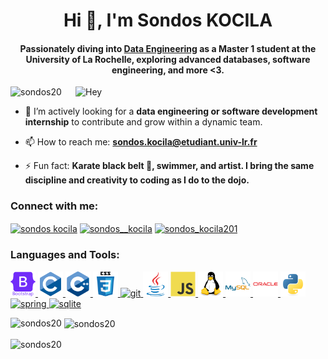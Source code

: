 <h1 align="center">Hi 👋, I'm Sondos KOCILA</h1>
<h4 align="center">Passionately diving into <a href="https://formations.univ-larochelle.fr/master-informatique-ingenierie-donnees#programme">Data Engineering</a> as a Master 1 student at the University of La Rochelle, exploring advanced databases, software engineering, and more <3.</h4>
<img align="right" alt="Hey" width="400" src="https://user-images.githubusercontent.com/74038190/213760677-e45ca5f7-d1aa-4c2c-91e0-573819287304.gif">

<p align="left"> <img src="https://komarev.com/ghpvc/?username=sondos20&label=Profile%20views&color=0e75b6&style=flat" alt="sondos20" /> </p>

- 👀 I’m actively looking for a **data engineering or software development internship** to contribute and grow within a dynamic team.  

- 📫 How to reach me: **sondos.kocila@etudiant.univ-lr.fr**

- ⚡ Fun fact: **Karate black belt 🥋, swimmer, and artist. I bring the same discipline and creativity to coding as I do to the dojo.**

<h3 align="left">Connect with me:</h3>
<p align="left">
<a href="https://linkedin.com/in/sondos-kocila" target="blank"><img align="center" src="https://raw.githubusercontent.com/rahuldkjain/github-profile-readme-generator/master/src/images/icons/Social/linked-in-alt.svg" alt="sondos kocila" height="30" width="40" /></a>
<a href="https://instagram.com/sondos__kocila" target="blank"><img align="center" src="https://raw.githubusercontent.com/rahuldkjain/github-profile-readme-generator/master/src/images/icons/Social/instagram.svg" alt="sondos__kocila" height="30" width="40" /></a>
<a href="https://www.hackerrank.com/sondos_kocila201" target="blank"><img align="center" src="https://raw.githubusercontent.com/rahuldkjain/github-profile-readme-generator/master/src/images/icons/Social/hackerrank.svg" alt="sondos_kocila201" height="30" width="40" /></a>
</p>

<h3 align="left">Languages and Tools:</h3>
<p align="left"> 
<a href="https://getbootstrap.com" target="_blank" rel="noreferrer"> <img src="https://raw.githubusercontent.com/devicons/devicon/master/icons/bootstrap/bootstrap-plain-wordmark.svg" alt="bootstrap" width="40" height="40"/> </a> 
<a href="https://www.cprogramming.com/" target="_blank" rel="noreferrer"> <img src="https://raw.githubusercontent.com/devicons/devicon/master/icons/c/c-original.svg" alt="c" width="40" height="40"/> </a> 
<a href="https://www.w3schools.com/cpp/" target="_blank" rel="noreferrer"> <img src="https://raw.githubusercontent.com/devicons/devicon/master/icons/cplusplus/cplusplus-original.svg" alt="cplusplus" width="40" height="40"/> </a> 
<a href="https://www.w3schools.com/css/" target="_blank" rel="noreferrer"> <img src="https://raw.githubusercontent.com/devicons/devicon/master/icons/css3/css3-original-wordmark.svg" alt="css3" width="40" height="40"/> </a> 
<a href="https://git-scm.com/" target="_blank" rel="noreferrer"> <img src="https://www.vectorlogo.zone/logos/git-scm/git-scm-icon.svg" alt="git" width="40" height="40"/> </a> 
<a href="https://www.java.com" target="_blank" rel="noreferrer"> <img src="https://raw.githubusercontent.com/devicons/devicon/master/icons/java/java-original.svg" alt="java" width="40" height="40"/> </a> 
<a href="https://developer.mozilla.org/en-US/docs/Web/JavaScript" target="_blank" rel="noreferrer"> <img src="https://raw.githubusercontent.com/devicons/devicon/master/icons/javascript/javascript-original.svg" alt="javascript" width="40" height="40"/> </a> 
<a href="https://www.linux.org/" target="_blank" rel="noreferrer"> <img src="https://raw.githubusercontent.com/devicons/devicon/master/icons/linux/linux-original.svg" alt="linux" width="40" height="40"/> </a> 
<a href="https://www.mysql.com/" target="_blank" rel="noreferrer"> <img src="https://raw.githubusercontent.com/devicons/devicon/master/icons/mysql/mysql-original-wordmark.svg" alt="mysql" width="40" height="40"/> </a> 
<a href="https://www.oracle.com/" target="_blank" rel="noreferrer"> <img src="https://raw.githubusercontent.com/devicons/devicon/master/icons/oracle/oracle-original.svg" alt="oracle" width="40" height="40"/> </a> 
<a href="https://www.python.org" target="_blank" rel="noreferrer"> <img src="https://raw.githubusercontent.com/devicons/devicon/master/icons/python/python-original.svg" alt="python" width="40" height="40"/> </a> 
<a href="https://spring.io/" target="_blank" rel="noreferrer"> <img src="https://www.vectorlogo.zone/logos/springio/springio-icon.svg" alt="spring" width="40" height="40"/> </a> 
<a href="https://www.sqlite.org/" target="_blank" rel="noreferrer"> <img src="https://www.vectorlogo.zone/logos/sqlite/sqlite-icon.svg" alt="sqlite" width="40" height="40"/> </a> 
</p>

<p><img align="left" src="https://github-readme-stats.vercel.app/api/top-langs?username=sondos20&show_icons=true&locale=en&layout=compact" alt="sondos20" /></p>

<p>&nbsp;<img align="center" src="https://github-readme-stats.vercel.app/api?username=sondos20&show_icons=true&locale=en" alt="sondos20" /></p>

<p><img align="center" src="https://github-readme-streak-stats.herokuapp.com/?user=sondos20&" alt="sondos20" /></p>
